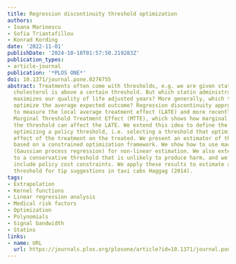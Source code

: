 ```yaml
---
title: Regression discontinuity threshold optimization
authors:
- Ioana Marinescu
- Sofia Triantafillou
- Konrad Kording
date: '2022-11-01'
publishDate: '2024-10-18T01:57:50.219283Z'
publication_types:
- article-journal
publication: '*PLOS ONE*'
doi: 10.1371/journal.pone.0276755
abstract: Treatments often come with thresholds, e.g. we are given statins if our
  cholesterol is above a certain threshold. But which statin administration threshold
  maximizes our quality of life adjusted years? More generally, which threshold would
  optimize the average expected outcome? Regression discontinuity approaches are used
  to measure the local average treatment effect (LATE) and more recently also the
  Marginal Threshold Treatment Effect (MTTE), which shows how marginal changes in
  the threshold can affect the LATE. We extend this idea to define the problem of
  optimizing a policy threshold, i.e. selecting a threshold that optimizes the cumulative
  effect of the treatment on the treated. We present an estimator of the optimal threshold
  based on a constrained optimization framework. We show how to use machine learning
  (Gaussian process regression) for non-linear estimation. We also extend the estimation
  to a conservative threshold that is unlikely to produce harm, and we show how to
  include policy cost constraints. We apply these results to estimate an optimal tip-maximizing
  threshold for tip suggestions in taxi cabs Haggag (2014).
tags:
- Extrapolation
- Kernel functions
- Linear regression analysis
- Medical risk factors
- Optimization
- Polynomials
- Signal bandwidth
- Statins
links:
- name: URL
  url: https://journals.plos.org/plosone/article?id=10.1371/journal.pone.0276755
---
```

